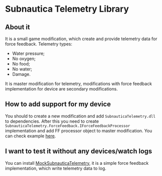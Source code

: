 # Subnautica Telemetry Library

## About it

It is a small game modification, which create and provide telemetry data for force feedback. Telemetry types:

* Water pressure;
* No oxygen;
* No food;
* No water;
* Damage.

It is master modification for telemetry, modifications with force feedback implementation for device are secondary modifications.

## How to add support for my device

You should to create a new modification and add `SubnauticaTelemetry.dll` to dependencies. After this you need to create `SubnauticaTelemetry.ForceFeedback.IForceFeedbackProcessor` implementation and add FF processor object to master modification. You can check example [here](https://github.com/Roker2/MockSubnauticaTelemetry).

## I want to test it without any devices/watch logs

You can install [MockSubnauticaTelemetry](https://github.com/Roker2/MockSubnauticaTelemetry), it is a simple force feedback implementation, which write telemetry data to log.